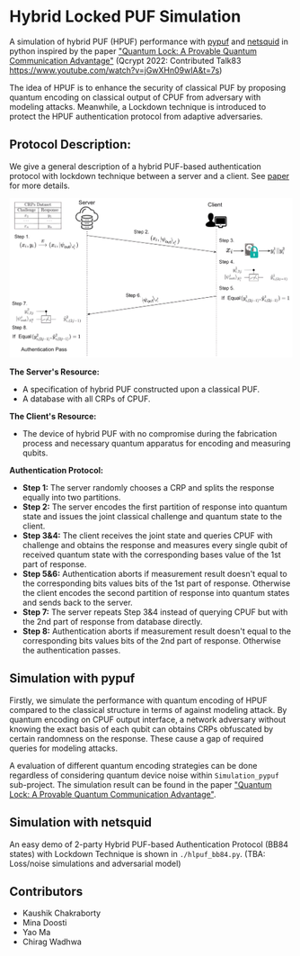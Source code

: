 # Hybrid Locked PUF Simulation
A simulation of hybrid PUF (HPUF) performance with [pypuf](https://github.com/nils-wisiol/pypuf) and [netsquid](https://netsquid.org) in python inspired by the paper ["Quantum Lock: A Provable Quantum Communication Advantage"](https://arxiv.org/abs/2110.09469) (Qcrypt 2022: Contributed Talk83 https://www.youtube.com/watch?v=jGwXHn09wIA&t=7s)

The idea of HPUF is to enhance the security of classical PUF by proposing quantum encoding on classical output of CPUF from adversary with modeling attacks. Meanwhile, a Lockdown technique is introduced to protect the HPUF authentication protocol from adaptive adversaries.

## Protocol Description:
We give a general description of a hybrid PUF-based authentication protocol with lockdown technique between a server and a client. See [paper](https://arxiv.org/abs/2110.09469) for more details.

<img alt="alt_text" width="2000px" src="images/HPUF_protocol.png" />

**The Server's Resource:**

* A specification of hybrid PUF constructed upon a classical PUF.
* A database with all CRPs of CPUF.

**The Client's Resource:**

* The device of hybrid PUF with no compromise during the fabrication process and necessary quantum apparatus for encoding and measuring qubits.

**Authentication Protocol:**

* **Step 1:** The server randomly chooses a CRP and splits the response equally into two partitions.
* **Step 2:** The server encodes the first partition of response into quantum state and issues the joint classical challenge and quantum state to the client.           
* **Step 3&4:** The client receives the joint state and queries CPUF with challenge and obtains the response and measures every single qubit of received quantum state with the corresponding bases value of the 1st part of response. 
* **Step 5&6:** Authentication aborts if measurement result doesn't equal to the corresponding bits values bits of the 1st part of response. Otherwise the client encodes the second partition of response into quantum states and sends back to the server.
* **Step 7:** The server repeats Step 3&4 instead of querying CPUF but with the 2nd part of response from database directly. 
* **Step 8:** Authentication aborts if measurement result doesn't equal to the corresponding bits values bits of the 2nd part of response. Otherwise the authentication passes.


## Simulation with pypuf
Firstly, we simulate the performance with quantum encoding of HPUF compared to the classical structure in terms of against modeling attack. By quantum encoding on CPUF output interface, a network adversary without knowing the exact basis of each qubit can obtains CRPs obfuscated by certain randomness on the response. These cause a gap of required queries for modeling attacks. 

A evaluation of different quantum encoding strategies can be done regardless of considering quantum device noise within ```Simulation_pypuf``` sub-project. The simulation result can be found in the paper ["Quantum Lock: A Provable Quantum Communication Advantage"](https://arxiv.org/abs/2110.09469).

## Simulation with netsquid

An easy demo of 2-party Hybrid PUF-based Authentication Protocol (BB84 states) with Lockdown Technique is shown in ```./hlpuf_bb84.py```. (TBA: Loss/noise simulations and adversarial model)

## Contributors
* Kaushik Chakraborty
* Mina Doosti
* Yao Ma
* Chirag Wadhwa
